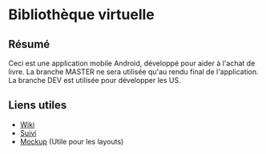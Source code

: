 # Bibliothèque virtuelle
## Résumé
Ceci est une application mobile Android, développé pour aider à l'achat de livre. 
La branche MASTER ne sera utilisée qu'au rendu final de l'application. 
La branche DEV est utilisée pour développer les US.

## Liens utiles
* [Wiki](https://github.com/Miage-Paris-Ouest/BibliothequeNumerique/wiki) 
* [Suivi](https://github.com/Miage-Paris-Ouest/BibliothequeNumerique/projects)
* [Mockup](https://univparisouest.mybalsamiq.com/projects/bibliothequevirtuelle/grid) (Utile pour les layouts) 


